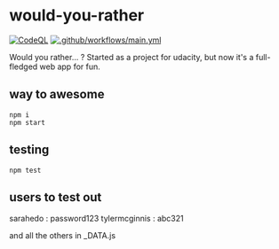 # would-you-rather
[![CodeQL](https://github.com/kluth/would-you-rather/actions/workflows/codeql-analysis.yml/badge.svg)](https://github.com/kluth/would-you-rather/actions/workflows/codeql-analysis.yml) [![.github/workflows/main.yml](https://github.com/kluth/would-you-rather/actions/workflows/main.yml/badge.svg)](https://github.com/kluth/would-you-rather/actions/workflows/main.yml)

Would you rather... ? Started as a project for udacity, but now it's a full-fledged web app for fun.

## way to awesome

```
npm i
npm start
```

## testing

```
npm test
```

## users to test out

sarahedo : password123
tylermcginnis : abc321

and all the others in \_DATA.js
